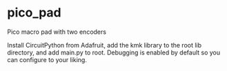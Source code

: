 # pico_pad
Pico macro pad with two encoders

Install CircuitPython from Adafruit, add the kmk library to the root lib directory, and add main.py to root.
Debugging is enabled by default so you can configure to your liking.
